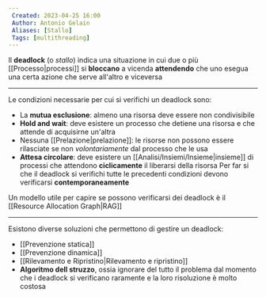 ```yaml
---
 Created: 2023-04-25 16:00
 Author: Antonio Gelain
 Aliases: [Stallo]
 Tags: [multithreading]
---
```


Il **deadlock** (o *stallo*) indica una situazione in cui due o più [[Processo|processi]] si **bloccano** a vicenda **attendendo** che uno esegua una certa azione che serve all'altro e viceversa

---

Le condizioni necessarie per cui si verifichi un deadlock sono:
- La **mutua esclusione**: almeno una risorsa deve essere non condivisibile
- **Hold and wait**: deve esistere un processo che detiene una risorsa e che attende di acquisirne un'altra
- Nessuna [[Prelazione|prelazione]]: le risorse non possono essere rilasciate se non *volontariamente* dal processo che le usa
- **Attesa circolare**: deve esistere un [[Analisi/Insiemi/Insieme|insieme]] di processi che attendono **ciclicamente** il liberarsi della risorsa
Per far si che il deadlock si verifichi tutte le precedenti condizioni devono verificarsi **contemporaneamente**

Un modello utile per capire se possono verificarsi dei deadlock è il [[Resource Allocation Graph|RAG]]

---

Esistono diverse soluzioni che permettono di gestire un deadlock:
- [[Prevenzione statica]]
- [[Prevenzione dinamica]]
- [[Rilevamento e Ripristino|Rilevamento e ripristino]]
- **Algoritmo dell struzzo**, ossia ignorare del tutto il problema dal momento che i deadlock si verificano raramente e la loro risoluzione è molto costosa
